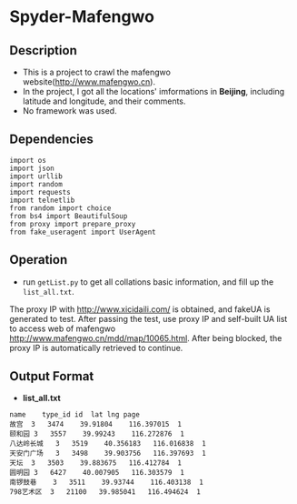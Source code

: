 # Spyder-Mafengwo

## Description
* This is a project to crawl the mafengwo website(http://www.mafengwo.cn). 
* In the project, I got all the locations' imformations in **Beijing**, including latitude and longitude, and their comments.
* No framework was used.


## Dependencies

```
import os
import json
import urllib
import random
import requests
import telnetlib
from random import choice
from bs4 import BeautifulSoup
from proxy import prepare_proxy
from fake_useragent import UserAgent
```

## Operation

+ run `getList.py` to get all collations basic information, and fill up the `list_all.txt`.

The proxy IP with http://www.xicidaili.com/ is obtained, and fakeUA is generated to test. After passing the test, use proxy IP and self-built UA list to access web of mafengwo http://www.mafengwo.cn/mdd/map/10065.html. After being blocked, the proxy IP is automatically retrieved to continue.



## Output Format
* **list_all.txt**
```
name	type_id	id	lat	lng	page
故宫	3	3474	39.91804	116.397015	1
颐和园	3	3557	39.99243	116.272876	1
八达岭长城	3	3519	40.356183	116.016838	1
天安门广场	3	3498	39.903756	116.397693	1
天坛	3	3503	39.883675	116.412784	1
圆明园	3	6427	40.007905	116.303579	1
南锣鼓巷	3	3511	39.93744	116.403138	1
798艺术区	3	21100	39.985041	116.494624	1
```

